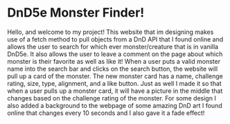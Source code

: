 # DnD5e Monster Finder!

Hello, and welcome to my project!
This website that im designing makes use of a fetch method to pull objects from a DnD API that I found online and allows the user to search for which ever monster/creature
that is in vanilla DnD5e. It also allows the user to leave a comment on the page about which monster is their favorite as well as like it!
When a user puts a valid monster name into the search bar and clicks on the search button, the website will pull up a card of the monster.
The new monster card has a name, challenge rating, size, type, alignment, and a like button.
Just as well I made it so that when a user pulls up a monster card, it will have a picture in the middle that changes based on the challenge rating
of the monster.
For some design I also added a background to the webpage of some amazing DnD art I found online that changes every 10 seconds and I also gave it a fade
effect!
